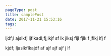 ```yaml
---
pageType: post
title: samplePost
date: 2017-11-21 15:53:16
tags:
---
```


ljdf;l ajslkfj ljflkadl;fj;lkjf sf lk jlksj fljl fjlk f jflkj lfj f

<!-- More -->

kjdf; ljaslkflkajdf
af
ajf
ajf
ajf
j
lf